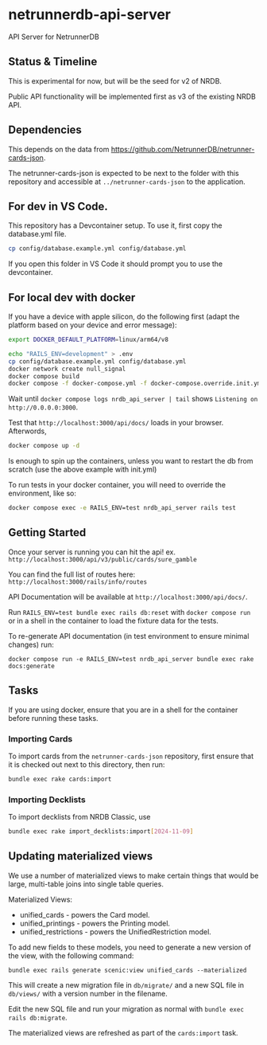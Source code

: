 # netrunnerdb-api-server

API Server for NetrunnerDB

## Status & Timeline

This is experimental for now, but will be the seed for v2 of NRDB.

Public API functionality will be implemented first as v3 of the existing NRDB API.

## Dependencies

This depends on the data from https://github.com/NetrunnerDB/netrunner-cards-json.

The netrunner-cards-json is expected to be next to the folder with this
repository and accessible at `../netrunner-cards-json` to the application.

## For dev in VS Code.

This repository has a Devcontainer setup. To use it, first copy the database.yml file.

```sh
cp config/database.example.yml config/database.yml
```

If you open this folder in VS Code it should prompt you to use the devcontainer.

## For local dev with docker

If you have a device with apple silicon, do the following first (adapt the
platform based on your device and error message):

```sh
export DOCKER_DEFAULT_PLATFORM=linux/arm64/v8
```

```sh
echo "RAILS_ENV=development" > .env
cp config/database.example.yml config/database.yml
docker network create null_signal
docker compose build
docker compose -f docker-compose.yml -f docker-compose.override.init.yml up -d
```

Wait until `docker compose logs nrdb_api_server | tail` shows `Listening on http://0.0.0.0:3000`.

Test that `http://localhost:3000/api/docs/` loads in your browser. Afterwords,

```sh
docker compose up -d
```
Is enough to spin up the containers, unless you want to restart the db from scratch (use the above example with init.yml)

To run tests in your docker container, you will need to override the environment, like so:

```sh
docker compose exec -e RAILS_ENV=test nrdb_api_server rails test
```

## Getting Started

Once your server is running you can hit the api!
ex. `http://localhost:3000/api/v3/public/cards/sure_gamble`

You can find the full list of routes here:
`http://localhost:3000/rails/info/routes`

API Documentation will be available at `http://localhost:3000/api/docs/`.

Run `RAILS_ENV=test bundle exec rails db:reset` with `docker compose run` or in a
shell in the container to load the fixture data for the tests.

To re-generate API documentation (in test environment to ensure minimal changes) run:
```
docker compose run -e RAILS_ENV=test nrdb_api_server bundle exec rake docs:generate
```

## Tasks

If you are using docker, ensure that you are in a shell for the container before running these tasks.

### Importing Cards

To import cards from the `netrunner-cards-json` repository, first ensure that
it is checked out next to this directory, then run:

```sh
bundle exec rake cards:import
```

### Importing Decklists

To import decklists from NRDB Classic, use

```sh
bundle exec rake import_decklists:import[2024-11-09]
```

## Updating materialized views

We use a number of materialized views to make certain things that would be large, multi-table joins into single table queries.

Materialized Views:

* unified_cards - powers the Card model.
* unified_printings - powers the Printing model.
* unified_restrictions - powers the UnifiedRestriction model.

To add new fields to these models, you need to generate a new version of the view, with the following command:

```shell
bundle exec rails generate scenic:view unified_cards --materialized
```

This will create a new migration file in `db/migrate/` and a new SQL file in `db/views/` with a version number in the filename.

Edit the new SQL file and run your migration as normal with `bundle exec rails db:migrate`.

The materialized views are refreshed as part of the `cards:import` task.
